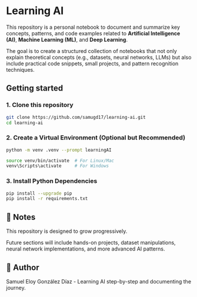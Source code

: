 # Learning AI

This repository is a personal notebook to document and summarize key concepts, patterns, and code examples related to **Artificial Intelligence (AI)**, **Machine Learning (ML)**, and **Deep Learning**.

The goal is to create a structured collection of notebooks that not only explain theoretical concepts (e.g., datasets, neural networks, LLMs) but also include practical code snippets, small projects, and pattern recognition techniques.

## Getting started

### 1. Clone this repository

```bash
git clone https://github.com/samugd17/learning-ai.git
cd learning-ai
```

### 2. Create a Virtual Environment (Optional but Recommended)

```bash
python -m venv .venv --prompt learningAI

source venv/bin/activate  # For Linux/Mac
venv\Scripts\activate     # For Windows
```

### 3. Install Python Dependencies

```bash
pip install --upgrade pip
pip install -r requirements.txt
```

## 📌 Notes

This repository is designed to grow progressively.

Future sections will include hands-on projects, dataset manipulations, neural network implementations, and more advanced AI patterns.

## 📝 Author

Samuel Eloy González Díaz - Learning AI step-by-step and documenting the journey.